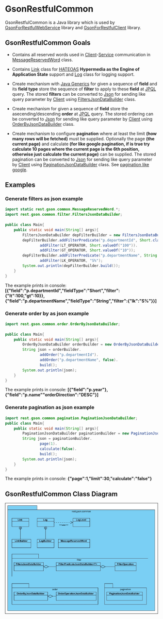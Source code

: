 # GsonRestfulCommon
GsonRestfulCommon is a Java library which is used by [GsonForRestfulWebService](/GsonForRestfulWebService/README.md) library and [GsonForRestfulClient](/GsonForRestfulClient/README.md) library. 

## GsonRestfulCommon Goals
* Contains all reserved words used in [Client](https://en.wikipedia.org/wiki/Client_%28computing%29)-[Service](https://en.wikipedia.org/wiki/Web_service) communication in [MessageReservedWord](/GsonRestfulCommon/src/rest/gson/common/MessageReservedWord.java) class.

* Contains [Link](/GsonRestfulCommon/src/rest/gson/common/Link.java) class for [HATEOAS](https://en.wikipedia.org/wiki/HATEOAS) **Hypermedia as the Engine of Application State** support and [Log](/GsonRestfulCommon/src/rest/gson/common/Log.java) class for logging support.

* Create mechanism with [Java Generics](https://en.wikipedia.org/wiki/Generics_in_Java) for given a sequence of **field** and its **field type** store the sequence of **filter** to apply to these **field** at [JPQL](https://en.wikipedia.org/wiki/Java_Persistence_Query_Language) query. The stored **filters** can be converted to [Json](https://es.wikipedia.org/wiki/JSON) for sending like query parameter by [Client](https://en.wikipedia.org/wiki/Client_%28computing%29) using [FiltersJsonDataBuilder](/GsonRestfulCommon/src/rest/gson/common/filter/FiltersJsonDataBuilder.java) class.

* Create mechanism for given a sequence of **field** store the asecending/descending **order** at [JPQL](https://en.wikipedia.org/wiki/Java_Persistence_Query_Language) query. The stored ordering can be converted to [Json](https://es.wikipedia.org/wiki/JSON) for sending like query parameter by [Client](https://en.wikipedia.org/wiki/Client_%28computing%29) using [OrderByJsonDataBuilder](/GsonRestfulCommon/src/rest/gson/common/order/OrderByJsonDataBuilder.java) class.

* Create mechanism to configure **pagination** where at least the limit **(how many rows will be fetched)** must be supplied. Optionally the page **(the current page)** and calculate **(for like google pagination, if is true try calculate 10 pages where the current page is the 6th position, otherwise just calculate the current page)** can be supplied. The stored pagination can be converted to [Json](https://es.wikipedia.org/wiki/JSON) for sending like query parameter by [Client](https://en.wikipedia.org/wiki/Client_%28computing%29) using [PaginationJsonDataBuilder](/GsonRestfulCommon/src/rest/gson/common/pagination/PaginationJsonDataBuilder.java) class. See [pagination like google](http://jasonwatmore.com/post/2015/10/30/ASPNET-MVC-Pagination-Example-with-Logic-like-Google.aspx).

## Examples
### Generate filters as json example
```java
import static rest.gson.common.MessageReservedWord.*;
import rest.gson.common.filter.FiltersJsonDataBuilder;

public class Main{
    public static void main(String[] args){
        FiltersJsonDataBuilder depFilterBuilder = new FiltersJsonDataBuilder();
        depFilterBuilder.addFilterPredicate("p.departmentId", Short.class).
                addFilter(LT_OPERATOR, Short.valueOf("100")).
                addFilter(GT_OPERATOR, Short.valueOf("10"));
        depFilterBuilder.addFilterPredicate("p.departmentName", String.class).
                addFilter(LK_OPERATOR, "S%");
        System.out.println(depFilterBuilder.build());
    }
}
```
The example prints in console: **[{"field":"p.departmentId","fieldType":"Short","filter":{"lt":100,"gt":10}},{"field":"p.departmentName","fieldType":"String","filter":{"lk":"S%"}}]**

### Generate order by as json example
```java
import rest.gson.common.order.OrderByJsonDataBuilder;

public class Main{
    public static void main(String[] args){
        OrderByJsonDataBuilder orderBuilder = new OrderByJsonDataBuilder();
        String json = orderBuilder.
                addOrder("p.departmentId").
                addOrder("p.departmentName", false).
                build();
        System.out.println(json);
    }
}
```
The example prints in console: **[{"field":"p.year"},{"field":"p.name""orderDirection":"DESC"}]**

### Generate pagination as json example
```java
import rest.gson.common.pagination.PaginationJsonDataBuilder;
public class Main{
    public static void main(String[] args){
        PaginationJsonDataBuilder paginationBuilder = new PaginationJsonDataBuilder(30);
        String json = paginationBuilder.
                page(1).
                calculate(false).
                build();
        System.out.println(json);
    }
}
```
The example prints in console: **{"page":1,"limit":30,"calculate":"false"}**

## GsonRestfulCommon Class Diagram
![Class diagram](/GsonRestfulCommon/GsonRestfulCommon.jpg?raw=true "GsonRestfulCommon Class Diagram")
